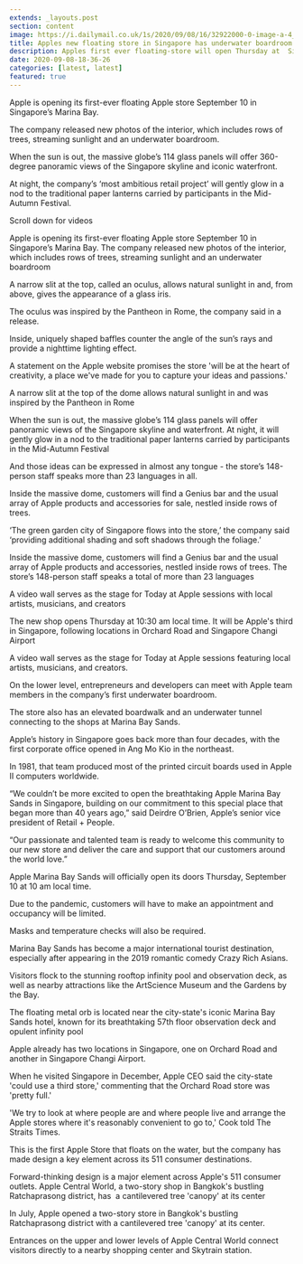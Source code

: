 ```yaml
---
extends: _layouts.post
section: content
image: https://i.dailymail.co.uk/1s/2020/09/08/16/32922000-0-image-a-4_1599578395088.jpg 
title: Apples new floating store in Singapore has underwater boardroom 
description: Apples first ever floating-store will open Thursday at  Singapores Marina Bay Sands. The immense dome offers 360-degree views of the skyline during the day, and glows at night. 
date: 2020-09-08-18-36-26 
categories: [latest, latest] 
featured: true 
--- 
```

Apple is opening its first-ever floating Apple store September 10 in Singapore’s Marina Bay. 

The company released new photos of the interior, which includes rows of trees, streaming sunlight and an underwater boardroom.

When the sun is out, the massive globe’s 114 glass panels will offer 360-degree panoramic views of the Singapore skyline and iconic waterfront.

At night, the company’s ‘most ambitious retail project’ will gently glow in a nod to the traditional paper lanterns carried by participants in the Mid-Autumn Festival.

Scroll down for videos 

Apple is opening its first-ever floating Apple store September 10 in Singapore’s Marina Bay. The company released new photos of the interior, which includes rows of trees, streaming sunlight and an underwater boardroom 

A narrow slit at the top, called an oculus, allows natural sunlight in and, from above, gives the appearance of a glass iris.

The oculus was inspired by the Pantheon in Rome, the company said in a release.

Inside, uniquely shaped baffles counter the angle of the sun’s rays and provide a nighttime lighting effect.

A statement on the Apple website promises the store 'will be at the heart of creativity, a place we've made for you to capture your ideas and passions.'

A narrow slit at the top of the dome allows natural sunlight in and was inspired by the Pantheon in Rome

When the sun is out, the massive globe’s 114 glass panels will offer panoramic views of the Singapore skyline and waterfront. At night, it will gently glow in a nod to the traditional paper lanterns carried by participants in the Mid-Autumn Festival

And those ideas can be expressed in almost any tongue - the store’s 148-person staff speaks more than 23 languages in all.

Inside the massive dome, customers will find a Genius bar and the usual array of Apple products and accessories for sale, nestled inside rows of trees.

‘The green garden city of Singapore flows into the store,’ the company said ‘providing additional shading and soft shadows through the foliage.’

Inside the massive dome, customers will find a Genius bar and the usual array of Apple products and accessories, nestled inside rows of trees. The store’s 148-person staff speaks a total of more than 23 languages

A video wall serves as the stage for Today at Apple sessions with local artists, musicians, and creators

The new shop opens Thursday at 10:30 am local time. It will be Apple's third in Singapore, following locations in Orchard Road and Singapore Changi Airport

A video wall serves as the stage for Today at Apple sessions featuring local artists, musicians, and creators.

On the lower level, entrepreneurs and developers can meet with Apple team members in the company’s first underwater boardroom.

The store also has an elevated boardwalk and an underwater tunnel connecting to the shops at Marina Bay Sands.

Apple’s history in Singapore goes back more than four decades, with the first corporate office opened in Ang Mo Kio in the northeast.

In 1981, that team produced most of the printed circuit boards used in Apple II computers worldwide.

“We couldn’t be more excited to open the breathtaking Apple Marina Bay Sands in Singapore, building on our commitment to this special place that began more than 40 years ago,” said Deirdre O’Brien, Apple’s senior vice president of Retail + People.

“Our passionate and talented team is ready to welcome this community to our new store and deliver the care and support that our customers around the world love.” 

Apple Marina Bay Sands will officially open its doors Thursday, September 10 at 10 am local time.

Due to the pandemic, customers will have to make an appointment and occupancy will be limited.

Masks and temperature checks will also be required.

Marina Bay Sands has become a major international tourist destination, especially after appearing in the 2019 romantic comedy Crazy Rich Asians.

Visitors flock to the stunning rooftop infinity pool and observation deck, as well as nearby attractions like the ArtScience Museum and the Gardens by the Bay.

The floating metal orb is located near the city-state's iconic Marina Bay Sands hotel, known for its breathtaking 57th floor observation deck and opulent infinity pool

Apple already has two locations in Singapore, one on Orchard Road and another in Singapore Changi Airport.

When he visited Singapore in December, Apple CEO said the city-state 'could use a third store,' commenting that the Orchard Road store was 'pretty full.'

'We try to look at where people are and where people live and arrange the Apple stores where it's reasonably convenient to go to,' Cook told The Straits Times.

This is the first Apple Store that floats on the water, but the company has made design a key element across its 511 consumer destinations.

Forward-thinking design is a major element across Apple's 511 consumer outlets. Apple Central World, a two-story shop in Bangkok's bustling Ratchaprasong district, has  a cantilevered tree 'canopy' at its center

In July, Apple opened a two-story store in Bangkok's bustling Ratchaprasong district with a cantilevered tree 'canopy' at its center.

Entrances on the upper and lower levels of Apple Central World connect visitors directly to a nearby shopping center and Skytrain station.

